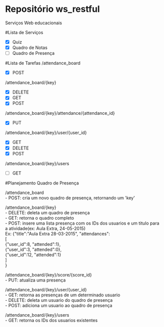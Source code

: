 Repositório ws_restful
=============
Serviços Web educacionais

#Lista de Serviços
- [x] Quiz
- [x] Quadro de Notas
- [ ] Quadro de Presença

#Lista de Tarefas
/attendance_board
- [x] POST

/attendance_board/{key}
- [x] DELETE
- [x] GET
- [x] POST

/attendance_board/{key}/attendance/{attendance_id}
- [x] PUT

/attendance_board/{key}/user/{user_id}
- [x] GET
- [x] DELETE
- [x] POST

/attendance_board/{key}/users
- [ ] GET

#Planejamento Quadro de Presença

/attendance_board  
    - POST: cria um novo quadro de presença, retornando um 'key'  
  
/attendance_board/{key}  
    - DELETE: deleta um quadro de presença  
    - GET: retorna o quadro completo  
    - POST: insere uma lista presença com os IDs dos usuarios e um titulo para a atividade(ex: Aula Extra, 24-05-2015)  
        Ex: {"title":"Aula Extra 28-03-2015", "attendances":  
                [  
                    {"user_id":8, "attended":1},  
                    {"user_id":3, "attended":0},  
                    {"user_id":12, "attended":1}  
                ]  
            }  
  
/attendance_board/{key}/score/{score_id}  
    - PUT: atualiza uma presença  
  
/attendance_board/{key}/user/{user_id}  
    - GET: retorna as presenças de um determinado usuario  
    - DELETE: deleta um usuario do quadro de presença  
    - POST: adiciona um usuario ao quadro de presença  
  
/attendance_board/{key}/users  
    - GET: retorna os IDs dos usuarios existentes  

